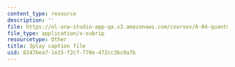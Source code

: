 ```yaml
---
content_type: resource
description: ''
file: https://ol-ocw-studio-app-qa.s3.amazonaws.com/courses/8-04-quantum-physics-i-spring-2016/8247bea71e15f2c7778e472cc3bc0a7b_lA8-N_ARHTw.srt
file_type: application/x-subrip
resourcetype: Other
title: 3play caption file
uid: 8247bea7-1e15-f2c7-778e-472cc3bc0a7b
---
```

